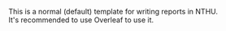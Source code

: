 This is a normal (default) template for writing reports in NTHU.\
It's recommended to use Overleaf to use it.
